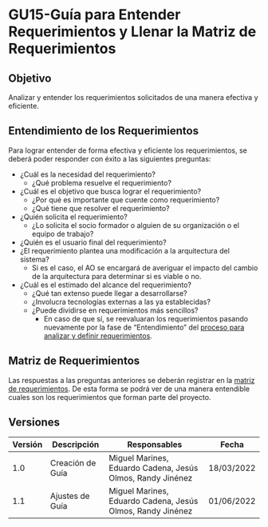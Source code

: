 # GU15-Guía para Entender Requerimientos y Llenar la Matriz de Requerimientos


## Objetivo
Analizar y entender los requerimientos solicitados de una manera efectiva y eficiente.


## Entendimiento de los Requerimientos
Para lograr entender de forma efectiva y eficiente los requerimientos, se deberá poder responder con éxito a las siguientes preguntas:

- ¿Cuál es la necesidad del requerimiento?
    - ¿Qué problema resuelve el requerimiento?
- ¿Cuál es el objetivo que busca lograr el requerimiento?
    - ¿Por qué es importante que cuente como requerimiento?
    - ¿Qué tiene que resolver el requerimiento? 
- ¿Quién solicita el requerimiento?
    - ¿Lo solicita el socio formador o alguien de su organización o el equipo de trabajo?
- ¿Quién es el usuario final del requerimiento?
- ¿El requerimiento plantea una modificación a la arquitectura del sistema?
    - Si es el caso, el AO se encargará de averiguar el impacto del cambio de la arquitectura para determinar si es viable o no. 
- ¿Cuál es el estimado del alcance del requerimiento?
    - ¿Qué tan extenso puede llegar a desarrollarse?
    - ¿Involucra tecnologías externas a las ya establecidas?
    - ¿Puede dividirse en requerimientos más sencillos?
        - En caso de que sí, se reevaluaran los requerimientos pasando nuevamente por la fase de “Entendimiento” del  <a href="https://docs.google.com/spreadsheets/d/11OaXOIKOSZBmrvOixvXbKgw52T1T1gbE/edit?usp=sharing&ouid=106849915620954344417&rtpof=true&sd=true">proceso para analizar y definir requerimientos</a>.


## Matriz de Requerimientos   
Las respuestas a las preguntas anteriores se deberán registrar en la <a href="https://docs.google.com/spreadsheets/d/11OaXOIKOSZBmrvOixvXbKgw52T1T1gbE/edit?usp=sharing&ouid=106849915620954344417&rtpof=true&sd=true">matriz de requerimientos</a>. De esta forma se podrá ver de una manera entendible cuales son los requerimientos que forman parte del proyecto.


## Versiones
| Versión | Descripción             | Responsables   | Fecha      |
| ------- | ----------------------- | -------------- | ---------- |
| 1.0     | Creación de Guía        | Miguel Marines, Eduardo Cadena, Jesús Olmos,  Randy Jinénez | 18/03/2022 |
| 1.1     | Ajustes de Guía        | Miguel Marines, Eduardo Cadena, Jesús Olmos,  Randy Jinénez | 01/06/2022 |

